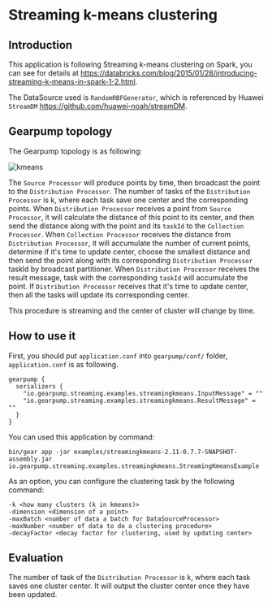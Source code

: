 Streaming k-means clustering
==============================
## Introduction
This application is following Streaming k-means clustering on Spark, you can see for details at
<https://databricks.com/blog/2015/01/28/introducing-streaming-k-means-in-spark-1-2.html>. 

The DataSource used is `RandomRBFGenerator`, which is referenced by Huawei `StreamDM` <https://github.com/huawei-noah/streamDM>.

## Gearpump topology
The Gearpump topology is as following:

![kmeans](https://cloud.githubusercontent.com/assets/5796671/14097520/93a2b498-f5a4-11e5-8df8-ef2b62c3b5ff.PNG)

The `Source Processor` will produce points by time, then broadcast the point to the `Distribution Processor`.
The number of tasks of the `Distribution Processor` is k, where each task save one center and the corresponding points.
When `Distribution Processor` receives a point from `Source Processor`, it will calculate the distance of this point to its center, and then send the distance along with the point and its `taskId` to the `Collection Processor`.
When `Collection Processor` receives the distance from `Distribution Processor`, it will accumulate the number of current points, determine if it's time to update center, choose the smallest distance and then send the point along with its corresponding `Distribution Processor` taskId by broadcast partitioner.
When `Distribution Processor` receives the result message, task with the corresponding `taskId` will accumulate the point. If `Distribution Processor` receives that it's time to update center, then all the tasks will update its corresponding center.

This procedure is streaming and the center of cluster will change by time.

## How to use it
First, you should put `application.conf` into `gearpump/conf/` folder, `application.conf` is as following.

```
gearpump {
  serializers {
    "io.gearpump.streaming.examples.streamingkmeans.InputMessage" = ""
    "io.gearpump.streaming.examples.streamingkmeans.ResultMessage" = ""
  }
}
```

You can used this application by command:

```
bin/gear app -jar examples/streamingkmeans-2.11-0.7.7-SNAPSHOT-assembly.jar io.gearpump.streaming.examples.streamingkmeans.StreamingKmeansExample
```

As an option, you can configure the clustering task by the following command:

```
-k <how many clusters (k in kmeans)>
-dimension <dimension of a point>
-maxBatch <number of data a batch for DataSourceProcessor>
-maxNumber <number of data to do a clustering procedure>
-decayFactor <decay factor for clustering, used by updating center>
```

## Evaluation
The number of task of the `Distribution Processor` is k, where each task saves one cluster center.
It will output the cluster center once they have been updated.
